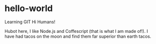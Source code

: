 # hello-world
Learning GIT
Hi Humans!

Hubot here, I like Node.js and Coffescript (that is what I am made of!).
I have had tacos on the moon and find them far superior than earth tacos.
